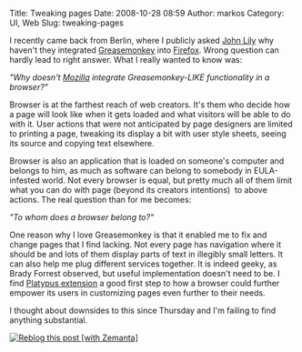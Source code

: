 Title: Tweaking pages
Date: 2008-10-28 08:59
Author: markos
Category: UI, Web
Slug: tweaking-pages

I recently came back from Berlin, where I publicly asked [John
Lily](http://john.jubjubs.net/ "John's homepage") why haven't they
integrated [Greasemonkey](http://www.greasespot.net/ "Greasemonkey")
into [Firefox](http://www.mozilla.com/en-US/firefox/ "Firefox"). Wrong
question can hardly lead to right answer. What I really wanted to know
was:

*"Why doesn't [Mozilla](http://mozilla.com "Mozilla") integrate
Greasemonkey-LIKE functionality in a browser?"*

Browser is at the farthest reach of web creators. It's them who decide
how a page will look like when it gets loaded and what visitors will be
able to do with it. User actions that were not anticipated by page
designers are limited to printing a page, tweaking its display a bit
with user style sheets, seeing its source and copying text elsewhere.

Browser is also an application that is loaded on someone's computer and
belongs to him, as much as software can belong to somebody in
EULA-infested world. Not every browser is equal, but pretty much all of
them limit what you can do with page (beyond its creators intentions) 
to above actions. The real question than for me becomes:

*"To whom does a browser belong to?"*

One reason why I love Greasemonkey is that it enabled me to fix and
change pages that I find lacking. Not every page has navigation where it
should be and lots of them display parts of text in illegibly small
letters. It can also help me plug different services together. It is
indeed geeky, as Brady Forrest observed, but useful implementation
doesn't need to be. I find [Platypus
extension](http://platypus.mozdev.org/) a good first step to how a
browser could further empower its users in customizing pages even
further to their needs.

I thought about downsides to this since Thursday and I'm failing to find
anything substantial.

<div class="zemanta-pixie">

[![Reblog this post [with
Zemanta]](http://img.zemanta.com/reblog_e.png?x-id=371a642d-6da1-4089-8b93-ef701f1cdb08)](http://reblog.zemanta.com/zemified/371a642d-6da1-4089-8b93-ef701f1cdb08/ "Zemified by Zemanta")

</div>

